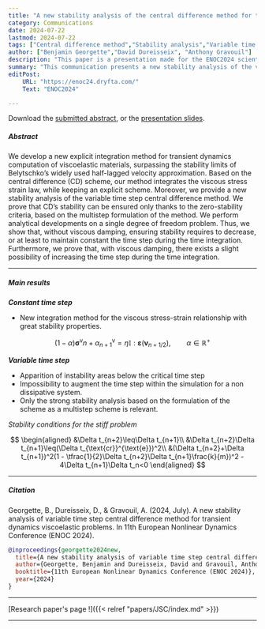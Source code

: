 ```yaml
---
title: "A new stability analysis of the central difference method for transient dynamics viscoelastic problems" 
category: Communications
date: 2024-07-22
lastmod: 2024-07-22
tags: ["Central difference method","Stability analysis","Variable time step","Viscoelasticity","Transient dynamics"]
author: ["Benjamin Georgette","David Dureisseix", "Anthony Gravouil"]
description: "This paper is a presentation made for the ENOC2024 scientific conference." 
summary: "This communication presents a new stability analysis of the variable time step central difference method for transient dynamics viscoelastic problems." 
editPost:
    URL: "https://enoc24.dryfta.com/"
    Text: "ENOC2024"

---
```

Download the [submitted abstract](./enoc2024_GEORGETTE_DUREISSEIX_GRAVOUIL.pdf), or the [presentation slides](enoc2024_GEORGETTE_DUREISSEIX_GRAVOUIL_presentation.pdf).


##### Abstract

We develop a new explicit integration method for transient dynamics computation of viscoelastic materials, surpassing
the stability limits of Belytschko’s widely used half-lagged velocity approximation. Based on the central difference (CD) scheme, our
method integrates the viscous stress strain law, while keeping an explicit scheme. Moreover, we provide a new stability analysis of
the variable time step central difference method. We prove that CD’s stability can be ensured only thanks to the zero-stability criteria,
based on the multistep formulation of the method. We perform analytical developments on a single degree of freedom problem. Thus,
we show that, without viscous damping, ensuring stability requires to decrease, or at least to maintain constant the time step during the
time integration. Furthermore, we prove that, with viscous damping, there exists a slight possibility of increasing the time step during
the time integration.

---

##### Main results
***Constant time step***
- New integration method for the viscous stress-strain relationship with great stability properties.

$$(1-\alpha)\mathbf{\sigma}^{\text{v}}{n} + \alpha^{\text{v}}_{n+1} = \eta\mathbb{I}:\mathbf{\varepsilon}(\mathbf{v}_{n+1/2}),\qquad\alpha\in\mathbb{R}^+$$

***Variable time step***

- Apparition of instability areas below the critical time step
- Impossibility to augment the time step within the simulation for a non dissipative system.
- Only the strong stability analysis based on the formulation of the scheme as a multistep scheme is relevant.

*Stability conditions for the stiff problem*

$$
\begin{aligned} 
    &\Delta t_{n+2}\leq\Delta t_{n+1}\\
    &\Delta t_{n+2}\Delta t_{n+1}\leq(\Delta t_{\text{cr}}^{\text{e}})^2\\
    &(\Delta t_{n+2}+\Delta t_{n+1})^2(1 - \tfrac{1}{2}\Delta t_{n+2}\Delta t_{n+1}\frac{k}{m})^2 - 4\Delta t_{n+1}\Delta t_n<0
\end{aligned}
$$

---

##### Citation

Georgette, B., Dureisseix, D., & Gravouil, A. (2024, July). A new stability analysis of variable time step central difference method for transient dynamics viscoelastic problems. In 11th European Nonlinear Dynamics Conference (ENOC 2024).

```BibTeX
@inproceedings{georgette2024new,
  title={A new stability analysis of variable time step central difference method for transient dynamics viscoelastic problems},
  author={Georgette, Benjamin and Dureisseix, David and Gravouil, Anthony},
  booktitle={11th European Nonlinear Dynamics Conference (ENOC 2024)},
  year={2024}
}
```

--- 

[Research paper's page !]({{< relref "papers/JSC/index.md" >}})

--- 
